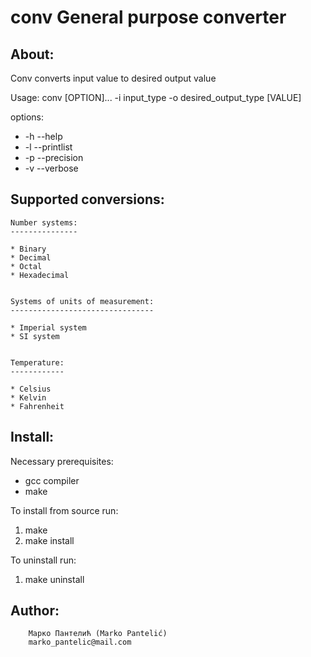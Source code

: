 
conv 
General purpose converter
===


## About:

Conv converts input value to desired output value

Usage: conv [OPTION]... -i input_type -o desired_output_type [VALUE]

options:
* -h	 --help
* -l	 --printlist
* -p	 --precision
* -v	 --verbose



## Supported conversions:


	Number systems:
	---------------

	* Binary
	* Decimal
	* Octal
	* Hexadecimal 


	Systems of units of measurement:
	--------------------------------

	* Imperial system
	* SI system

	
	Temperature:
	------------

	* Celsius
	* Kelvin
	* Fahrenheit
	


## Install:

Necessary prerequisites:
* gcc compiler
* make


To install from source run:
1. make
1. make install


To uninstall run:
1. make uninstall
	
	
	
## Author:
        Марко Пантелић (Marko Pantelić)
        marko_pantelic@mail.com

	
